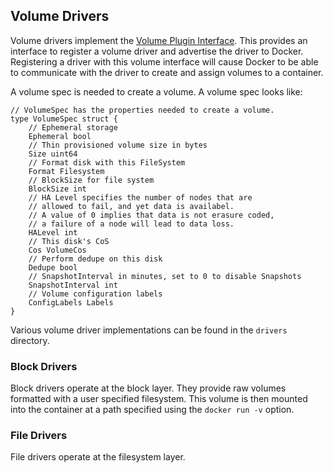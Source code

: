 ## Volume Drivers

Volume drivers implement the [Volume Plugin Interface](https://docs.docker.com/engine/extend/plugins_volume/).
This provides an interface to register a volume driver and advertise the driver to Docker. Registering a driver with this volume interface will cause Docker to be able to communicate with the driver to create and assign volumes to a container.

A volume spec is needed to create a volume. A volume spec looks like:

```
// VolumeSpec has the properties needed to create a volume.
type VolumeSpec struct {
	// Ephemeral storage
	Ephemeral bool
	// Thin provisioned volume size in bytes
	Size uint64
	// Format disk with this FileSystem
	Format Filesystem
	// BlockSize for file system
	BlockSize int
	// HA Level specifies the number of nodes that are
	// allowed to fail, and yet data is availabel.
	// A value of 0 implies that data is not erasure coded,
	// a failure of a node will lead to data loss.
	HALevel int
	// This disk's CoS
	Cos VolumeCos
	// Perform dedupe on this disk
	Dedupe bool
	// SnapshotInterval in minutes, set to 0 to disable Snapshots
	SnapshotInterval int
	// Volume configuration labels
	ConfigLabels Labels
}
```

Various volume driver implementations can be found in the `drivers` directory.

### Block Drivers

Block drivers operate at the block layer. They provide raw volumes formatted with a user specified filesystem. This volume is then mounted into the container at a path specified using the `docker run -v` option.

### File Drivers

File drivers operate at the filesystem layer.
